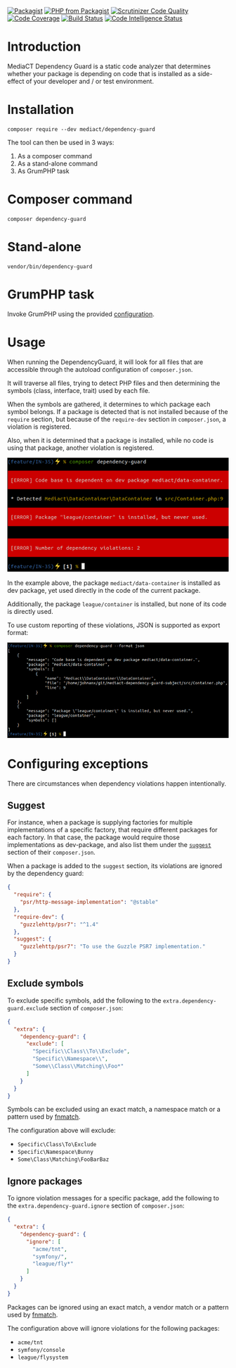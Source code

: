 
[![Packagist](https://img.shields.io/packagist/v/mediact/dependency-guard.svg)](https://packagist.org/packages/mediact/dependency-guard)
[![PHP from Packagist](https://img.shields.io/packagist/php-v/mediact/dependency-guard.svg)](https://packagist.org/packages/mediact/dependency-guard)
[![Scrutinizer Code Quality](https://scrutinizer-ci.com/g/mediact/dependency-guard/badges/quality-score.png?b=master)](https://scrutinizer-ci.com/g/mediact/dependency-guard/?branch=master)
[![Code Coverage](https://scrutinizer-ci.com/g/mediact/dependency-guard/badges/coverage.png?b=master)](https://scrutinizer-ci.com/g/mediact/dependency-guard/?branch=master)
[![Build Status](https://scrutinizer-ci.com/g/mediact/dependency-guard/badges/build.png?b=master)](https://scrutinizer-ci.com/g/mediact/dependency-guard/build-status/master)
[![Code Intelligence Status](https://scrutinizer-ci.com/g/mediact/dependency-guard/badges/code-intelligence.svg?b=master)](https://scrutinizer-ci.com/code-intelligence)

# Introduction

MediaCT Dependency Guard is a static code analyzer that determines whether your
package is depending on code that is installed as a side-effect of your developer
and / or test environment.

# Installation

```
composer require --dev mediact/dependency-guard
```

The tool can then be used in 3 ways:

1. As a composer command
2. As a stand-alone command
3. As GrumPHP task

# Composer command

```
composer dependency-guard
```

# Stand-alone

```
vendor/bin/dependency-guard
```

# GrumPHP task

Invoke GrumPHP using the provided [configuration](docs/grumphp.md).

# Usage

When running the DependencyGuard, it will look for all files that are accessible
through the autoload configuration of `composer.json`.

It will traverse all files, trying to detect PHP files and then determining the
symbols (class, interface, trait) used by each file.

When the symbols are gathered, it determines to which package each symbol belongs.
If a package is detected that is not installed because of the `require` section,
but because of the `require-dev` section in `composer.json`, a violation is
registered.

Also, when it is determined that a package is installed, while no code is using
that package, another violation is registered.

![Violation text](docs/composer-dependency-guard-text.png)

In the example above, the package `mediact/data-container` is installed as dev
package, yet used directly in the code of the current package.

Additionally, the package `league/container` is installed, but none of its code
is directly used.

To use custom reporting of these violations, JSON is supported as export format:

![Violation JSON](docs/composer-dependency-guard-json.png)

# Configuring exceptions

There are circumstances when dependency violations happen intentionally.

## Suggest

For instance, when a package is supplying factories for multiple implementations
of a specific factory, that require different packages for each factory. In that
case, the package would require those implementations as dev-package, and also
list them under the [`suggest`](https://getcomposer.org/doc/04-schema.md#suggest)
section of their `composer.json`.

When a package is added to the `suggest` section, its violations are ignored by
the dependency guard:

```json
{
  "require": {
    "psr/http-message-implementation": "@stable"
  },
  "require-dev": {
    "guzzlehttp/psr7": "^1.4"
  },
  "suggest": {
    "guzzlehttp/psr7": "To use the Guzzle PSR7 implementation."
  }
}
```

## Exclude symbols

To exclude specific symbols, add the following to the
`extra.dependency-guard.exclude` section of `composer.json`:

```json
{
  "extra": {
    "dependency-guard": {
      "exclude": [
        "Specific\\Class\\To\\Exclude",
        "Specific\\Namespace\\",
        "Some\\Class\\Matching\\Foo*"
      ]
    }
  }
}
```

Symbols can be excluded using an exact match, a namespace match or a pattern used
by [fnmatch](http://php.net/manual/en/function.fnmatch.php).

The configuration above will exclude:

- `Specific\Class\To\Exclude`
- `Specific\Namespace\Bunny`
- `Some\Class\Matching\FooBarBaz`

## Ignore packages

To ignore violation messages for a specific package, add the following to the
`extra.dependency-guard.ignore` section of `composer.json`:

```json
{
  "extra": {
    "dependency-guard": {
      "ignore": [
        "acme/tnt",
        "symfony/",
        "league/fly*"
      ]
    }
  }
}
```

Packages can be ignored using an exact match, a vendor match or a pattern used
by [fnmatch](http://php.net/manual/en/function.fnmatch.php).

The configuration above will ignore violations for the following packages:

- `acme/tnt`
- `symfony/console`
- `league/flysystem`
